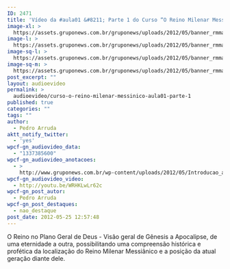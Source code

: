 ```yaml
---
ID: 2471
title: 'Vídeo da #aula01 &#8211; Parte 1 do Curso “O Reino Milenar Messiânico”'
image-xl: >
  https://assets.gruponews.com.br/gruponews/uploads/2012/05/banner_rmma1-prt1.jpg
image-l: >
  https://assets.gruponews.com.br/gruponews/uploads/2012/05/banner_rmma1-prt1.jpg
image-sq-l: >
  https://assets.gruponews.com.br/gruponews/uploads/2012/05/banner_rmma1-prt1.jpg
image-sq-m: >
  https://assets.gruponews.com.br/gruponews/uploads/2012/05/banner_rmma1-prt1-720x320.jpg
post_excerpt: ""
layout: audioevideo
permalink: >
  audioevideo/curso-o-reino-milenar-messinico-aula01-parte-1
published: true
categories: ""
tags: ""
author:
  - Pedro Arruda
aktt_notify_twitter:
  - 'yes'
wpcf-gn_audiovideo_data:
  - "1337385600"
wpcf-gn_audiovideo_anotacoes:
  - >
    http://www.gruponews.com.br/wp-content/uploads/2012/05/Introducao_ao_RMM.pdf
wpcf-gn_audiovideo_video:
  - http://youtu.be/WRHKLwLr62c
wpcf-gn_post_autor:
  - Pedro Arruda
wpcf-gn_post_destaques:
  - nao_destaque
post_date: 2012-05-25 12:57:48
---
```

O Reino no Plano Geral de Deus - Visão geral de Gênesis a Apocalipse, de uma eternidade a outra, possibilitando uma compreensão histórica e profética da localização do Reino Milenar Messiânico e a posição da atual geração diante dele.